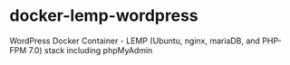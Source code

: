 # docker-lemp-wordpress
WordPress Docker Container - LEMP (Ubuntu, nginx, mariaDB, and PHP-FPM 7.0) stack including phpMyAdmin
